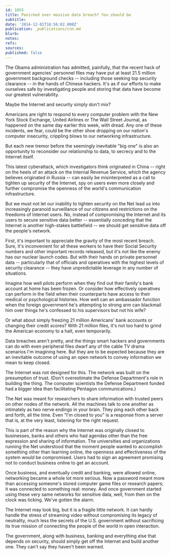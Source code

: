 ```yaml
---
id: 1055
title: Panicked over massive data breach? You should be
subtitle: 
date: '2014-12-01T16:56:02.000Z'
publication: _publications/cnn.md
blurb: 
notes: 
refs: 
sources: 
published: false
---
```

The Obama administration has admitted, painfully, that the recent hack of government agencies' personnel files may have put at least 21.5 million government background checks -- including those seeking top security clearance -- in the hands of Chinese hackers. It's as if our efforts to make ourselves safe by investigating people and storing that data have become our greatest vulnerability.

Maybe the Internet and security simply don't mix?

Americans are right to respond to every computer problem with the New York Stock Exchange, United Airlines or The Wall Street Journal, as happened on the same day earlier this week, with dread. Any one of these incidents, we fear, could be the other shoe dropping on our nation's computer insecurity, crippling blows to our networking infrastructure.

But each new tremor before the seemingly inevitable "big one" is also an opportunity to reconsider our relationship to data, to secrecy and to the Internet itself.

This latest cyberattack, which investigators think originated in China -- right on the heels of an attack on the Internal Revenue Service, which the agency believes originated in Russia -- can easily be misinterpreted as a call to tighten up security of the Internet, spy on users even more closely and further compromise the openness of the world's communication infrastructure.

But we must not let our inability to tighten security on the Net lead us into increasingly paranoid surveillance of our citizens and restrictions on the freedoms of Internet users. No, instead of compromising the Internet and its users to secure sensitive data better -- essentially conceding that the Internet is another high-stakes battlefield -- we should get sensitive data off the people's network.

First, it's important to appreciate the gravity of the most recent breach. Sure, it's inconvenient for all these workers to have their Social Security numbers and other important records released, but it's not like the enemy has our nuclear launch codes. But with their hands on private personnel data -- particularly that of officials and operatives with the highest levels of security clearance -- they have unpredictable leverage in any number of situations.

Imagine how well pilots perform when they find out their family's bank account at home has been frozen. Or consider how effectively operatives can perform in the field when their counterparts have access to their medical or psychological histories. How well can an ambassador function when the foreign government he's attempting to strong arm can blackmail him over things he's confessed to his supervisors but not his wife?

Or what about simply freezing 21 million Americans' bank accounts or changing their credit scores? With 21 million files, it's not too hard to grind the American economy to a halt, even temporarily.

Data breaches aren't pretty, and the things smart hackers and governments can do with even peripheral files dwarf any of the cable TV drama scenarios I'm imagining here. But they are to be expected because they are an inevitable outcome of using an open network to convey information we mean to keep closed.

The Internet was not designed for this. The network was built on the presumption of trust. (Don't overestimate the Defense Department's role in building the thing. The computer scientists the Defense Department funded had a bigger idea than facilitating Pentagon communications.)

The Net was meant for researchers to share information with trusted peers on other nodes of the network. All the machines talk to one another as intimately as two nerve endings in your brain. They ping each other back and forth, all the time. Even "I'm closed to you" is a response from a server that is, at the very least, listening for the right request.

This is part of the reason why the Internet was originally closed to businesses, banks and others who had agendas other than the free expression and sharing of information. The universities and organizations running the Net understood that the moment people wanted to accomplish something other than learning online, the openness and effectiveness of the system would be compromised. Users had to sign an agreement promising not to conduct business online to get an account.

Once business, and eventually credit and banking, were allowed online, networking became a whole lot more serious. Now a password meant more than accessing someone's stored computer game files or research papers; it was connected to something real: money. And once government started using these very same networks for sensitive data, well, from then on the clock was ticking. We've gotten the alarm.

The Internet may look big, but it is a fragile little network. It can hardly handle the stress of streaming video without compromising its legacy of neutrality, much less the secrets of the U.S. government without sacrificing its true mission of connecting the people of the world in open interaction.

The government, along with business, banking and everything else that depends on security, should simply get off the Internet and build another one. They can't say they haven't been warned.
